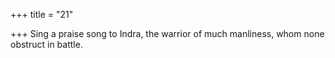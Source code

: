 +++
title = "21"

+++
Sing a praise song to Indra, the warrior of much manliness,
whom none obstruct in battle.